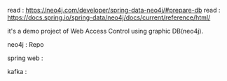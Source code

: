 read : https://neo4j.com/developer/spring-data-neo4j/#prepare-db
read : https://docs.spring.io/spring-data/neo4j/docs/current/reference/html/

it's a demo project of Web Access Control using graphic DB(neo4j).

neo4j : Repo

spring web :

kafka : 